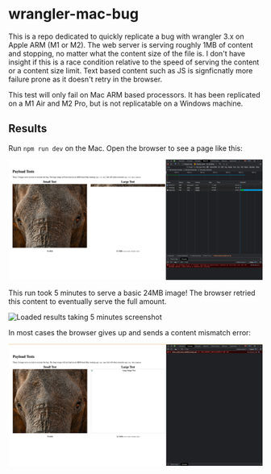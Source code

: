 # wrangler-mac-bug
This is a repo dedicated to quickly replicate a bug with wrangler 3.x on Apple ARM (M1 or M2). The web server is serving roughly 1MB of content and stopping, no matter what the content size of the file is. I don't have insight if this is a race condition relative to the speed of serving the content or a content size limit. Text based content such as JS is signficnatly more failure prone as it doesn't retry in the browser.

This test will only fail on Mac ARM based processors. It has been replicated on a M1 Air and M2 Pro, but is not replicatable on a Windows machine.

## Results

Run `npm run dev` on the Mac. Open the browser to see a page like this:

![Initial progress screenshot](/screenshots/initial.png)

This run took 5 minutes to serve a basic 24MB image! The browser retried this content to eventually serve the full amount.

![Loaded results taking 5 minutes screenshot](/screenshots/retries.png)

In most cases the browser gives up and sends a content mismatch error:

![Error results screenshot](/screenshots/failure.png)
